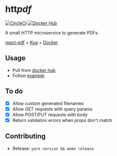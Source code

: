 # htt*pdf*
[![CircleCI](https://circleci.com/gh/n6g7/httpdf.svg?style=svg)](https://circleci.com/gh/n6g7/httpdf)
[![Docker Hub](https://badgen.net/docker/pulls/n6g7/httpdf)](https://hub.docker.com/r/n6g7/httpdf/)

A small HTTP microservice to generate PDFs.

[react-pdf](https://react-pdf.org/) + [Koa](https://koajs.com/) + [Docker](https://www.docker.com/)

## Usage

- Pull from [docker hub](https://hub.docker.com/r/n6g7/httpdf/)
- Follow [example](./example)

## To do

- [X] Allow custom generated filenames
- [X] Allow GET requests with query params
- [X] Allow POST/PUT requests with body
- [X] Return validation errors when props don't match

## Contributing

- Release: `yarn version && make release`
